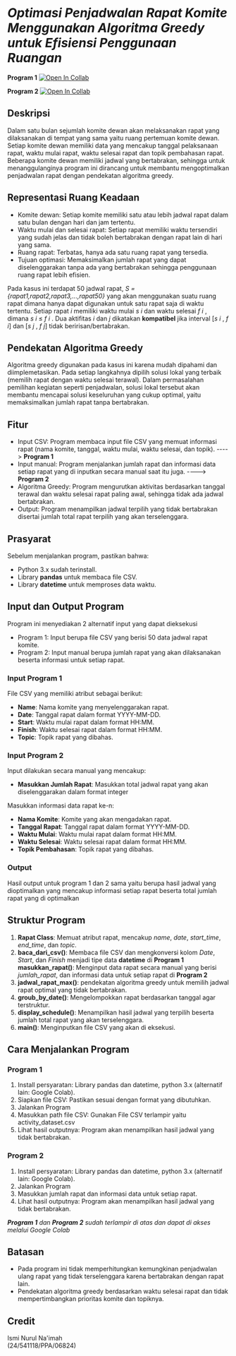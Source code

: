 # _Optimasi Penjadwalan Rapat Komite Menggunakan Algoritma Greedy untuk Efisiensi Penggunaan Ruangan_

**Program 1**
[![Open In Collab](https://colab.research.google.com/assets/colab-badge.svg)](https://colab.research.google.com/drive/1DsTxBywdF8AWQzffikzRj29ZAtTc1pVg?usp=sharing)

**Program 2**
[![Open In Collab](https://colab.research.google.com/assets/colab-badge.svg)](https://colab.research.google.com/drive/1TtfkD6nXbrkMWukomyyFJCvBl38JIR1G?usp=sharing)

## Deskripsi
 Dalam satu bulan sejumlah komite dewan akan melaksanakan rapat yang dilaksanakan di tempat yang sama yaitu ruang pertemuan komite dewan. Setiap komite dewan memiliki data yang mencakup tanggal pelaksanaan rapat, waktu mulai rapat, waktu selesai rapat dan topik pembahasan rapat. Beberapa komite dewan memiliki jadwal yang bertabrakan, sehingga untuk menanggulanginya program ini dirancang untuk membantu mengoptimalkan penjadwalan rapat dengan pendekatan algoritma greedy.
 
## Representasi Ruang Keadaan
- Komite dewan: Setiap komite memiliki satu atau lebih jadwal rapat dalam satu bulan dengan hari dan jam tertentu.
- Waktu mulai dan selesai rapat: Setiap rapat memiliki waktu tersendiri yang sudah jelas dan tidak boleh bertabrakan dengan rapat lain di hari yang sama.
- Ruang rapat: Terbatas, hanya ada satu ruang rapat yang tersedia.
- Tujuan optimasi: Memaksimalkan jumlah rapat yang dapat diselenggarakan tanpa ada yang bertabrakan sehingga penggunaan ruang rapat lebih efisien.

Pada kasus ini terdapat 50 jadwal rapat, _S = {rapat1,rapat2,rapat3,...,rapat50}_ yang akan menggunakan suatu ruang rapat dimana hanya dapat digunakan untuk satu rapat saja di waktu tertentu.
Setiap rapat _i_ memiliki waktu mulai _s i_ dan waktu selesai _f i_ , dimana _s i_ &le; _f i_ . Dua aktifitas _i_ dan _j_ dikatakan **kompatibel** jika interval [_s i_ , _f i_] dan [_s j_ , _f j_] tidak beririsan/bertabrakan.

## Pendekatan Algoritma Greedy
Algoritma greedy digunakan pada kasus ini karena mudah dipahami dan diimplemetasikan. Pada setiap langkahnya dipilih solusi lokal yang terbaik (memilih rapat dengan waktu selesai terawal). Dalam permasalahan pemilihan kegiatan seperti penjadwalan, solusi lokal tersebut akan membantu mencapai solusi keseluruhan yang cukup optimal, yaitu memaksimalkan jumlah rapat tanpa bertabrakan. 

## Fitur
- Input CSV: Program membaca input file CSV yang memuat informasi rapat (nama komite, tanggal, waktu mulai, waktu selesai, dan topik). ----> **Program 1**
- Input manual: Program menjalankan jumlah rapat dan informasi data setiap rapat yang di inputkan secara manual saat itu juga. ----> **Program 2**
- Algoritma Greedy: Program mengurutkan aktivitas berdasarkan tanggal terawal dan waktu selesai rapat paling awal, sehingga tidak ada jadwal bertabrakan.
- Output: Program menampilkan jadwal terpilih yang tidak bertabrakan disertai jumlah total rapat terpilih yang akan terselenggara.

## Prasyarat
Sebelum menjalankan program, pastikan bahwa:
- Python 3.x sudah terinstall.
- Library **pandas** untuk membaca file CSV.
- Library **datetime** untuk memproses data waktu.

## Input dan Output Program
Program ini menyediakan 2 alternatif input yang dapat dieksekusi
- Program 1: Input berupa file CSV yang berisi 50 data jadwal rapat komite.
- Program 2: Input manual berupa jumlah rapat yang akan dilaksanakan beserta informasi untuk setiap rapat.
### Input  Program 1
File CSV yang memiliki atribut sebagai berikut:
- **Name**: Nama komite yang menyelenggarakan rapat.
- **Date**: Tanggal rapat dalam format YYYY-MM-DD.
- **Start**: Waktu mulai rapat dalam format HH:MM.
- **Finish**: Waktu selesai rapat dalam format HH:MM.
- **Topic**: Topik rapat yang dibahas.

### Input Program 2 
Input dilakukan secara manual yang mencakup:
- **Masukkan Jumlah Rapat**: Masukkan total jadwal rapat yang akan diselenggarakan dalam format integer

Masukkan informasi data rapat ke-n:
- **Nama Komite**: Komite yang akan mengadakan rapat.
- **Tanggal Rapat**: Tanggal rapat dalam format YYYY-MM-DD.
- **Waktu Mulai**: Waktu mulai rapat dalam format HH:MM.
- **Waktu Selesai**: Waktu selesai rapat dalam format HH:MM.
- **Topik Pembahasan**: Topik rapat yang dibahas.

### Output
Hasil output untuk program 1 dan 2 sama yaitu berupa hasil jadwal yang dioptimalkan yang mencakup informasi setiap rapat beserta total jumlah rapat yang di optimalkan

## Struktur Program
1. **Rapat Class**: Memuat atribut rapat, mencakup _name_, _date_, _start_time_, _end_time_, dan _topic_. 
2. **baca_dari_csv()**: Membaca file CSV dan mengkonversi kolom _Date_, _Start_, dan _Finish_ menjadi tipe data **datetime** di **Program 1**
    **masukkan_rapat()**: Menginput data rapat secara manual yang berisi _jumlah_rapat_, dan informasi data untuk setiap rapat di **Program 2**
4. **jadwal_rapat_max()**: pendekatan algoritma greedy untuk memilih jadwal rapat optimal yang tidak bertabrakan.
5. **groub_by_date()**: Mengelompokkan rapat berdasarkan tanggal agar terstruktur.
6. **display_schedule()**: Menampilkan hasil jadwal yang terpilih beserta jumlah total rapat yang akan terselenggara.
7.  **main()**: Menginputkan file CSV yang akan di eksekusi.

## Cara Menjalankan Program
### Program 1
1. Install persyaratan: Library pandas dan datetime, python 3.x (alternatif lain: Google Colab).
2. Siapkan file CSV: Pastikan sesuai dengan format yang dibutuhkan.
3. Jalankan Program  
4. Masukkan path file CSV: Gunakan File CSV terlampir yaitu activity_dataset.csv
5. Lihat hasil outputnya: Program akan menampilkan hasil jadwal yang tidak bertabrakan.

### Program 2
1. Install persyaratan: Library pandas dan datetime, python 3.x (alternatif lain: Google Colab).
3. Jalankan Program  
4. Masukkan jumlah rapat dan informasi data untuk setiap rapat.
5. Lihat hasil outputnya: Program akan menampilkan hasil jadwal yang tidak bertabrakan.

_**Program 1** dan **Program 2** sudah terlampir di atas dan dapat di akses melalui Google Colab_

## Batasan
- Pada program ini tidak memperhitungkan kemungkinan penjadwalan ulang rapat yang tidak terselenggara karena bertabrakan dengan rapat lain.
- Pendekatan algoritma greedy berdasarkan waktu selesai rapat dan tidak mempertimbangkan prioritas komite dan topiknya.

## Credit
Ismi Nurul Na'imah  
(24/541118/PPA/06824)
